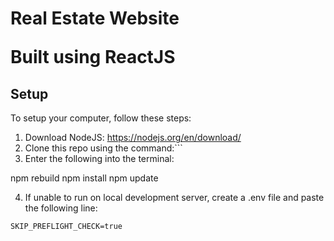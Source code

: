 <h1> Real Estate Website

Built using ReactJS
## Setup
To setup your computer, follow these steps:

1) Download NodeJS: https://nodejs.org/en/download/
2) Clone this repo using the command:```
3) Enter the following into the terminal:

npm rebuild
npm install
npm update

4) If unable to run on local development server, create a .env file and paste the following line:
```
SKIP_PREFLIGHT_CHECK=true
```